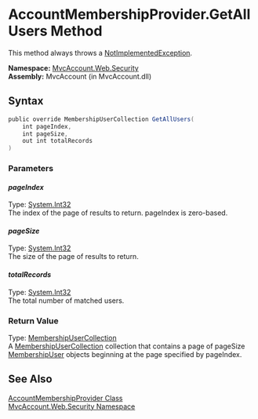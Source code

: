 AccountMembershipProvider.GetAllUsers Method
============================================
This method always throws a [NotImplementedException][1].

**Namespace:** [MvcAccount.Web.Security][2]  
**Assembly:** MvcAccount (in MvcAccount.dll)

Syntax
------

```csharp
public override MembershipUserCollection GetAllUsers(
	int pageIndex,
	int pageSize,
	out int totalRecords
)
```

### Parameters

#### *pageIndex*
Type: [System.Int32][3]  
The index of the page of results to return. pageIndex is zero-based.

#### *pageSize*
Type: [System.Int32][3]  
The size of the page of results to return.

#### *totalRecords*
Type: [System.Int32][3]  
The total number of matched users.

### Return Value
Type: [MembershipUserCollection][4]  
 A [MembershipUserCollection][4] collection that contains a page of pageSize [MembershipUser][5] objects beginning at the page specified by pageIndex. 

See Also
--------
[AccountMembershipProvider Class][6]  
[MvcAccount.Web.Security Namespace][2]  

[1]: http://msdn.microsoft.com/en-us/library/6byb74h9
[2]: ../README.md
[3]: http://msdn.microsoft.com/en-us/library/td2s409d
[4]: http://msdn.microsoft.com/en-us/library/3xe386wc
[5]: http://msdn.microsoft.com/en-us/library/d1b506ez
[6]: README.md